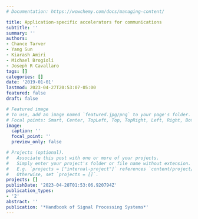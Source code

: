```yaml
---
# Documentation: https://wowchemy.com/docs/managing-content/

title: Application-specific accelerators for communications
subtitle: ''
summary: ''
authors:
- Chance Tarver
- Yang Sun
- Kiarash Amiri
- Michael Brogioli
- Joseph R Cavallaro
tags: []
categories: []
date: '2019-01-01'
lastmod: 2023-04-27T20:53:07-05:00
featured: false
draft: false

# Featured image
# To use, add an image named `featured.jpg/png` to your page's folder.
# Focal points: Smart, Center, TopLeft, Top, TopRight, Left, Right, BottomLeft, Bottom, BottomRight.
image:
  caption: ''
  focal_point: ''
  preview_only: false

# Projects (optional).
#   Associate this post with one or more of your projects.
#   Simply enter your project's folder or file name without extension.
#   E.g. `projects = ["internal-project"]` references `content/project/deep-learning/index.md`.
#   Otherwise, set `projects = []`.
projects: []
publishDate: '2023-04-28T01:53:06.920794Z'
publication_types:
- '2'
abstract: ''
publication: '*Handbook of Signal Processing Systems*'
---
```

